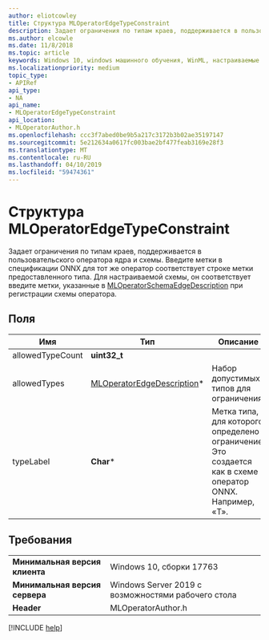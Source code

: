 ```yaml
---
author: eliotcowley
title: Структура MLOperatorEdgeTypeConstraint
description: Задает ограничения по типам краев, поддерживается в пользовательского оператора ядра и схемы.
ms.author: elcowle
ms.date: 11/8/2018
ms.topic: article
keywords: Windows 10, windows машинного обучения, WinML, настраиваемые операторы, MLOperatorEdgeTypeConstraint
ms.localizationpriority: medium
topic_type:
- APIRef
api_type:
- NA
api_name:
- MLOperatorEdgeTypeConstraint
api_location:
- MLOperatorAuthor.h
ms.openlocfilehash: ccc3f7abed0be9b5a217c3172b3b02ae35197147
ms.sourcegitcommit: 5e212634a0617fc003bae2bf477feab3169e28f3
ms.translationtype: MT
ms.contentlocale: ru-RU
ms.lasthandoff: 04/10/2019
ms.locfileid: "59474361"
---
```

# <a name="mloperatoredgetypeconstraint-struct"></a>Структура MLOperatorEdgeTypeConstraint

Задает ограничения по типам краев, поддерживается в пользовательского оператора ядра и схемы. Введите метки в спецификации ONNX для тот же оператор соответствует строке метки предоставленного типа. Для настраиваемой схемы, он соответствует введите метки, указанные в [MLOperatorSchemaEdgeDescription](MLOperatorSchemaEdgeDescription.md) при регистрации схемы оператора.

## <a name="fields"></a>Поля

| Имя | Тип | Описание |
|------|------|-------------|
| allowedTypeCount | **uint32_t** | |
| allowedTypes | [MLOperatorEdgeDescription](MLOperatorEdgeDescription.md)* | Набор допустимых типов для ограничения. |
| typeLabel | **Char*** | Метка типа, для которого определено ограничение. Это создается как в схеме оператор ONNX. Например, «T». |

## <a name="requirements"></a>Требования

| | |
|-|-|
| **Минимальная версия клиента** | Windows 10, сборки 17763 |
| **Минимальная версия сервера** | Windows Server 2019 с возможностями рабочего стола |
| **Header** | MLOperatorAuthor.h |

[!INCLUDE [help](../includes/get-help.md)]
